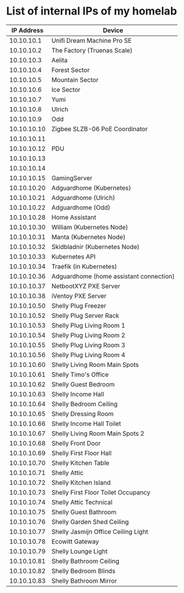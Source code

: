# List of internal IPs of my homelab

| IP Address    | Device                                      |
|---------------|---------------------------------------------|
| 10.10.10.1    | Unifi Dream Machine Pro SE                  |
| 10.10.10.2    | The Factory (Truenas Scale)                 |
| 10.10.10.3    | Aelita                                      |
| 10.10.10.4    | Forest Sector                               |
| 10.10.10.5    | Mountain Sector                             |
| 10.10.10.6    | Ice Sector                                  |
| 10.10.10.7    | Yumi                                        |
| 10.10.10.8    | Ulrich                                      |
| 10.10.10.9    | Odd                                         |
| 10.10.10.10   | Zigbee SLZB-06 PoE Coordinator              |
| 10.10.10.11   |                                             |
| 10.10.10.12   | PDU                                         |
| 10.10.10.13   |                                             |
| 10.10.10.14   |                                             |
| 10.10.10.15   | GamingServer                                |
| 10.10.10.20   | Adguardhome (Kubernetes)                    |
| 10.10.10.21   | Adguardhome (Ulrich)                        |
| 10.10.10.22   | Adguardhome (Odd)                           |
| 10.10.10.28   | Home Assistant                              |
| 10.10.10.30   | William (Kubernetes Node)                   |
| 10.10.10.31   | Manta (Kubernetes Node)                     |
| 10.10.10.32   | Skidbladnir (Kubernetes Node)               |
| 10.10.10.33   | Kubernetes API                              |
| 10.10.10.34   | Traefik (in Kubernetes)                     |
| 10.10.10.36   | Adguardhome (home assistant connection)     |
| 10.10.10.37   | NetbootXYZ PXE Server                       |
| 10.10.10.38   | iVentoy PXE Server                          |
| 10.10.10.50   | Shelly Plug Freezer                         |
| 10.10.10.52   | Shelly Plug Server Rack                     |
| 10.10.10.53   | Shelly Plug Living Room 1                   |
| 10.10.10.54   | Shelly Plug Living Room 2                   |
| 10.10.10.55   | Shelly Plug Living Room 3                   |
| 10.10.10.56   | Shelly Plug Living Room 4                   |
| 10.10.10.60   | Shelly Living Room Main Spots               |
| 10.10.10.61   | Shelly Timo's Office                        |
| 10.10.10.62   | Shelly Guest Bedroom                        |
| 10.10.10.63   | Shelly Income Hall                          |
| 10.10.10.64   | Shelly Bedroom Ceiling                      |
| 10.10.10.65   | Shelly Dressing Room                        |
| 10.10.10.66   | Shelly Income Hall Toilet                   |
| 10.10.10.67   | Shelly Living Room Main Spots 2             |
| 10.10.10.68   | Shelly Front Door                           |
| 10.10.10.69   | Shelly First Floor Hall                     |
| 10.10.10.70   | Shelly Kitchen Table                        |
| 10.10.10.71   | Shelly Attic                                |
| 10.10.10.72   | Shelly Kitchen Island                       |
| 10.10.10.73   | Shelly First Floor Toilet Occupancy         |
| 10.10.10.74   | Shelly Attic Technical                      |
| 10.10.10.75   | Shelly Guest Bathroom                       |
| 10.10.10.76   | Shelly Garden Shed Ceiling                  |
| 10.10.10.77   | Shelly Jasmijn Office Ceiling Light         |
| 10.10.10.78   | Ecowitt Gateway                            |
| 10.10.10.79   | Shelly Lounge Light                         |
| 10.10.10.81   | Shelly Bathroom Ceiling                     |
| 10.10.10.82   | Shelly Bedroom Blinds                       |
| 10.10.10.83   | Shelly Bathroom Mirror                      |
